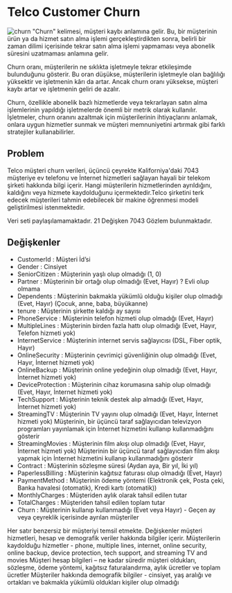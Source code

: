 # Telco Customer Churn

![churn](https://i.pinimg.com/564x/d4/2c/dd/d42cddc2f24d565752724a2947c02119.jpg)
"Churn" kelimesi, müşteri kaybı anlamına gelir. Bu, bir müşterinin ürün ya da hizmet satın alma işlemi gerçekleştirdikten sonra, belirli bir zaman dilimi içerisinde tekrar satın alma işlemi yapmaması veya abonelik süresini uzatmaması anlamına gelir.

Churn oranı, müşterilerin ne sıklıkta işletmeyle tekrar etkileşimde bulunduğunu gösterir. Bu oran düşükse, müşterilerin işletmeyle olan bağlılığı yüksektir ve işletmenin kârı da artar. Ancak churn oranı yüksekse, müşteri kaybı artar ve işletmenin geliri de azalır.

Churn, özellikle abonelik bazlı hizmetlerde veya tekrarlayan satın alma işlemlerinin yapıldığı işletmelerde önemli bir metrik olarak kullanılır. İşletmeler, churn oranını azaltmak için müşterilerinin ihtiyaçlarını anlamak, onlara uygun hizmetler sunmak ve müşteri memnuniyetini artırmak gibi farklı stratejiler kullanabilirler. 

## Problem 

Telco müşteri churn verileri, üçüncü çeyrekte Kaliforniya'daki 7043 müşteriye ev telefonu ve İnternet hizmetleri sağlayan
hayali bir telekom şirketi hakkında bilgi içerir. Hangi müşterilerin hizmetlerinden ayrıldığını, kaldığını veya hizmete kaydolduğunu içermektedir.Telco şirketini terk edecek müşterileri tahmin edebilecek bir makine öğrenmesi modeli geliştirilmesi istenmektedir.

Veri seti paylaşılamamaktadır.
21 Değişken 7043 Gözlem bulunmaktadır.

## Değişkenler
- CustomerId : Müşteri İd’si
- Gender : Cinsiyet
- SeniorCitizen : Müşterinin yaşlı olup olmadığı (1, 0)
- Partner : Müşterinin bir ortağı olup olmadığı (Evet, Hayır) ? Evli olup olmama
- Dependents : Müşterinin bakmakla yükümlü olduğu kişiler olup olmadığı (Evet, Hayır) (Çocuk, anne, baba, büyükanne)
- tenure : Müşterinin şirkette kaldığı ay sayısı
- PhoneService : Müşterinin telefon hizmeti olup olmadığı (Evet, Hayır)
- MultipleLines : Müşterinin birden fazla hattı olup olmadığı (Evet, Hayır, Telefon hizmeti yok)
- InternetService : Müşterinin internet servis sağlayıcısı (DSL, Fiber optik, Hayır)
- OnlineSecurity : Müşterinin çevrimiçi güvenliğinin olup olmadığı (Evet, Hayır, İnternet hizmeti yok)
- OnlineBackup : Müşterinin online yedeğinin olup olmadığı (Evet, Hayır, İnternet hizmeti yok)
- DeviceProtection : Müşterinin cihaz korumasına sahip olup olmadığı (Evet, Hayır, İnternet hizmeti yok)
- TechSupport : Müşterinin teknik destek alıp almadığı (Evet, Hayır, İnternet hizmeti yok)
- StreamingTV : Müşterinin TV yayını olup olmadığı (Evet, Hayır, İnternet hizmeti yok) Müşterinin, bir üçüncü taraf sağlayıcıdan televizyon programları yayınlamak için İnternet hizmetini kullanıp kullanmadığını gösterir
- StreamingMovies : Müşterinin film akışı olup olmadığı (Evet, Hayır, İnternet hizmeti yok) Müşterinin bir üçüncü taraf sağlayıcıdan film akışı yapmak için İnternet hizmetini kullanıp kullanmadığını gösterir
- Contract : Müşterinin sözleşme süresi (Aydan aya, Bir yıl, İki yıl)
- PaperlessBilling : Müşterinin kağıtsız faturası olup olmadığı (Evet, Hayır)
- PaymentMethod : Müşterinin ödeme yöntemi (Elektronik çek, Posta çeki, Banka havalesi (otomatik), Kredi kartı (otomatik))
- MonthlyCharges : Müşteriden aylık olarak tahsil edilen tutar
- TotalCharges : Müşteriden tahsil edilen toplam tutar
- Churn : Müşterinin kullanıp kullanmadığı (Evet veya Hayır) - Geçen ay veya çeyreklik içerisinde ayrılan müşteriler


Her satır benzersiz bir müşteriyi temsil etmekte.
Değişkenler müşteri hizmetleri, hesap ve demografik veriler hakkında bilgiler içerir.
Müşterilerin kaydolduğu hizmetler - phone, multiple lines, internet, online security, online backup, device protection, tech support, and streaming TV and movies
Müşteri hesap bilgileri – ne kadar süredir müşteri oldukları, sözleşme, ödeme yöntemi, kağıtsız faturalandırma, aylık ücretler ve toplam ücretler
Müşteriler hakkında demografik bilgiler - cinsiyet, yaş aralığı ve ortakları ve bakmakla yükümlü oldukları kişiler olup olmadığı
